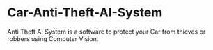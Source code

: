 # Car-Anti-Theft-AI-System
Anti Theft AI System is a software to protect your Car from thieves or robbers using Computer Vision.
